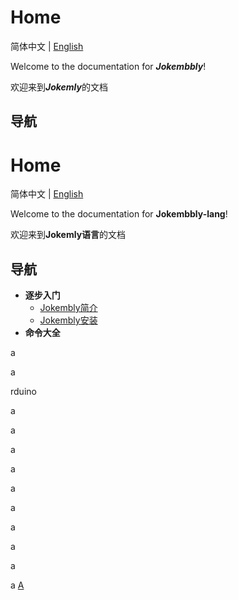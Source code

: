 # Home

简体中文 | [English](./Home.en.md)

Welcome to the documentation for ***Jokembbly***!

欢迎来到***Jokemly***的文档

## 导航
# Home

简体中文 | [English](./Home.en.md)

Welcome to the documentation for **Jokembbly-lang**!

欢迎来到**Jokemly语言**的文档

## 导航

- **逐步入门**
  - [Jokembly简介](./Chinese/Introduction.md)
  - [Jokembly安装](./Chinese/Install.md)
- **命令大全**

a

a

rduino

a

a

a

a

a

a

a

a

a

a
[A](#导航)

